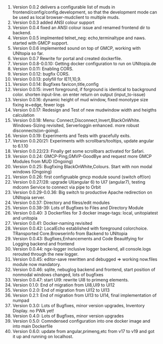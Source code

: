 1. Version 0.0.2 delivers a configurable list of muds in frontend/config/config.development, so that the development mode can be used as local browser-mudclient to multiple muds.
2. Version 0.0.3 added ANSI colour support
3. Version 0.0.4 fixed an ANSI colour issue and renamed frontend dir to backend.
4. Version 0.0.5 implmented telnet_neg: echo,terminaltype and naws. started with GMCP support.
5. Version 0.0.6 implemented sound on top of GMCP, working with UNItopia so far.
6. Version 0.0.7 Rewrite for portal and created dockerfile.
7. Version 0.0.8-0.0.10: Getting docker configuration to run on UNItopia.de
8. Version 0.0.11: Enabling CORS. 
9. Version 0.0.12: bugfix CORS.
10. Version 0.0.13: polyfill for IE11,10,9.
11. Version 0.0.14: Bugfixes favicon,title,config
12. Version 0.0.15: invert foreground, if forground is identical to background color. shorten input-line. on enter return on output (input_to-issue)
13. Version 0.0.16: dynamic height of mud window, fixed monotype size fixing ie+edge, fewer logs
14. Version 0.0.17: Redesign and Test of new mudwindow width and heigths calculation
15. Version 0.0.18: Menu: Connect,Disconnect,Invert,BlackOnWhite. Windows-Sizing revisited, Serverloggin enhanced. more robust disconnects(on-going).
16. Version 0.0.19: Experiments and Tests with gracefully exits.
17. Version 0.0.20/21: Experiments with scrollbars/tooltips, update angular to 6.1.10
18. Version 0.0.22/23: Finally get some scrollbars activated for Safari.
19. Version 0.0.24: GMCP-Ping,GMVP-GoodBye and request more GMCP Modules from MUD (Ongoing)
20. Version 0.0.25: Bugfixing BlackOnWhite,Colours. Start with non modal windows (Ongoing)
21. Version 0.0.26: first configruable gmcp module sound (switch off/on)
22. Version 0.0.27/28: upgrade UI(angular 6) to UI7 (angular7), testing mdconn Service to connect via pipe to Orbit
23. Version 0.0.29-0.0.36: Big switch to productive Apache redirection on UNItopia server. 
24. Version 0.0.37: Directory and filess/edit modules
25. Version 0.0.38-39: Lots of Bugfixes to Files and Directory Module
26. Version 0.0.40: 3 Dockerfiles for 3 docker image-tags: local, unitopiatest and unitopia
27. Version 0.0.41: Docker-naming revisited
28. Version 0.0.42: LocalEcho established with foreground colorchoice. TRansported Core.Browserinfo from Backend to UNItopia
29. Version 0.0.43: Bugfixes,Enhancements and Code Beauitfying for Logging backend and frontend
30. Version 0.0.44: ngx-logger inclusive logger backend, all console.logs rerouted through the new logger.
31. Version 0.0.45: editor-save rewritten and debugged => working now.files module now mandatory. 
32. Version 0.0.46: sqlite, nebuglog backend and frontend, start position of nonmodal windows changed, lots of bugfixes
33. Version 0.0.47: start UI9: rewrite UI8 to primeng elements.
34. Version 0.1.0: End of migration from UI8,UI9 to UI12
35. Version 0.2.0: End of migration from UI12 to UI13
36. Version 0.2.1: End of migration from UI13 to UI14, final implementation of numpad
37. Version 0.3.0: Lots of Bugfixes, minor version upgrades, Inventory Display. no PWA yet!
38. Version 0.4.0: Lots of Bugfixes, minor version upgrades
39. Version 0.5.0: Comndensed configuration into one docker image and into main Dockerfile
40. Version 0.6.0: update from angular,primeng,etc from v17 to v19 and got it up and running on localhost.